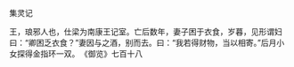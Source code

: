 集灵记

  

  

王，琅邪人也，仕梁为南康王记室。亡后数年，妻子困于衣食，岁暮，见形谓妇曰：“卿困乏衣食？”妻因与之酒，别而去。曰：“我若得财物，当以相寄。”后月小女探得金指环一双。 《御览》七百十八
